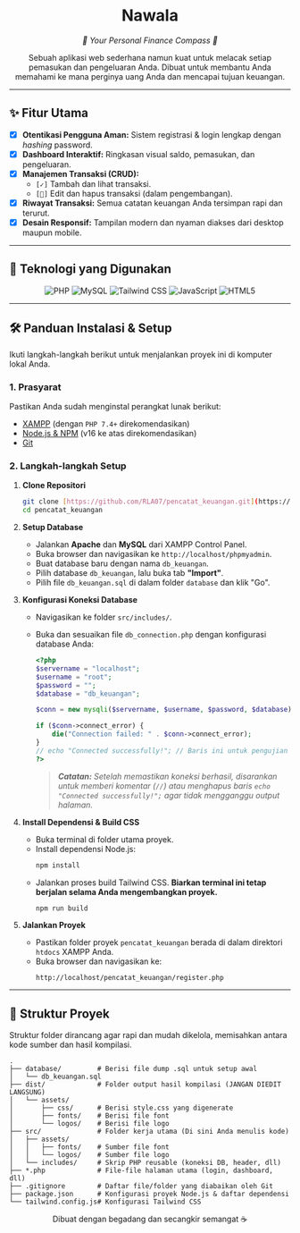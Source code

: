 <div align="center">

# **Nawala**

_💸 Your Personal Finance Compass 💸_

Sebuah aplikasi web sederhana namun kuat untuk melacak setiap pemasukan dan pengeluaran Anda. Dibuat untuk membantu Anda memahami ke mana perginya uang Anda dan mencapai tujuan keuangan.

</div>

---

## ✨ Fitur Utama

- [x] **Otentikasi Pengguna Aman:** Sistem registrasi & login lengkap dengan _hashing_ password.
- [x] **Dashboard Interaktif:** Ringkasan visual saldo, pemasukan, dan pengeluaran.
- [x] **Manajemen Transaksi (CRUD):**
  - `[✓]` Tambah dan lihat transaksi.
  - `[🚧]` Edit dan hapus transaksi (dalam pengembangan).
- [x] **Riwayat Transaksi:** Semua catatan keuangan Anda tersimpan rapi dan terurut.
- [x] **Desain Responsif:** Tampilan modern dan nyaman diakses dari desktop maupun mobile.

---

## 🚀 Teknologi yang Digunakan

<div align="center">
    <img src="https://img.shields.io/badge/PHP-777BB4?style=for-the-badge&logo=php&logoColor=white" alt="PHP">
    <img src="https://img.shields.io/badge/MySQL-4479A1?style=for-the-badge&logo=mysql&logoColor=white" alt="MySQL">
    <img src="https://img.shields.io/badge/Tailwind_CSS-38B2AC?style=for-the-badge&logo=tailwind-css&logoColor=white" alt="Tailwind CSS">
    <img src="https://img.shields.io/badge/JavaScript-F7DF1E?style=for-the-badge&logo=javascript&logoColor=black" alt="JavaScript">
    <img src="https://img.shields.io/badge/HTML5-E34F26?style=for-the-badge&logo=html5&logoColor=white" alt="HTML5">
</div>

---

## 🛠️ Panduan Instalasi & Setup

Ikuti langkah-langkah berikut untuk menjalankan proyek ini di komputer lokal Anda.

### **1. Prasyarat**

Pastikan Anda sudah menginstal perangkat lunak berikut:

- [XAMPP](https://www.apachefriends.org/index.html) (dengan `PHP 7.4+` direkomendasikan)
- [Node.js & NPM](https://nodejs.org/en/) (v16 ke atas direkomendasikan)
- [Git](https://git-scm.com/)

### **2. Langkah-langkah Setup**

1.  **Clone Repositori**

    ```bash
    git clone [https://github.com/RLA07/pencatat_keuangan.git](https://github.com/RLA07/pencatat_keuangan.git)
    cd pencatat_keuangan
    ```

2.  **Setup Database**

    - Jalankan **Apache** dan **MySQL** dari XAMPP Control Panel.
    - Buka browser dan navigasikan ke `http://localhost/phpmyadmin`.
    - Buat database baru dengan nama `db_keuangan`.
    - Pilih database `db_keuangan`, lalu buka tab **"Import"**.
    - Pilih file `db_keuangan.sql` di dalam folder `database` dan klik "Go".

3.  **Konfigurasi Koneksi Database**

    - Navigasikan ke folder `src/includes/`.
    - Buka dan sesuaikan file `db_connection.php` dengan konfigurasi database Anda:

      ```php
      <?php
      $servername = "localhost";
      $username = "root";
      $password = "";
      $database = "db_keuangan";

      $conn = new mysqli($servername, $username, $password, $database);

      if ($conn->connect_error) {
          die("Connection failed: " . $conn->connect_error);
      }
      // echo "Connected successfully!"; // Baris ini untuk pengujian
      ?>
      ```

      > _**Catatan:** Setelah memastikan koneksi berhasil, disarankan untuk memberi komentar (`//`) atau menghapus baris `echo "Connected successfully!";` agar tidak mengganggu output halaman._

4.  **Install Dependensi & Build CSS**

    - Buka terminal di folder utama proyek.
    - Install dependensi Node.js:
      ```bash
      npm install
      ```
    - Jalankan proses build Tailwind CSS. **Biarkan terminal ini tetap berjalan selama Anda mengembangkan proyek.**
      ```bash
      npm run build
      ```

5.  **Jalankan Proyek**
    - Pastikan folder proyek `pencatat_keuangan` berada di dalam direktori `htdocs` XAMPP Anda.
    - Buka browser dan navigasikan ke:
      ```
      http://localhost/pencatat_keuangan/register.php
      ```

---

## 📁 Struktur Proyek

Struktur folder dirancang agar rapi dan mudah dikelola, memisahkan antara kode sumber dan hasil kompilasi.

```
.
├── database/         # Berisi file dump .sql untuk setup awal
│   └── db_keuangan.sql
├── dist/             # Folder output hasil kompilasi (JANGAN DIEDIT LANGSUNG)
│   └── assets/
│       ├── css/      # Berisi style.css yang digenerate
│       ├── fonts/    # Berisi file font
│       └── logos/    # Berisi file logo
├── src/              # Folder kerja utama (Di sini Anda menulis kode)
│   ├── assets/
│   │   ├── fonts/    # Sumber file font
│   │   └── logos/    # Sumber file logo
│   └── includes/     # Skrip PHP reusable (koneksi DB, header, dll)
├── *.php             # File-file halaman utama (login, dashboard, dll)
├── .gitignore        # Daftar file/folder yang diabaikan oleh Git
├── package.json      # Konfigurasi proyek Node.js & daftar dependensi
└── tailwind.config.js# Konfigurasi Tailwind CSS
```

<div align="center">
Dibuat dengan begadang dan secangkir semangat ☕
</div>
